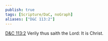 ```yaml
---
publish: true
tags: [Scripture/DaC, noGraph]
aliases: ["D&C 113:2"]
---
```

[D&C 113:2](https://churchofjesuschrist.org/study/scriptures/dc-testament/dc/113?lang=eng&id=p2#p2) Verily thus saith the Lord: It is Christ.
